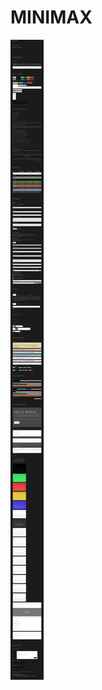 # MINIMAX

![Minimax: A theme for minimalists](https://raw.githubusercontent.com/Maxattax97/bootswatch/master/minimax_screenshot.png)
